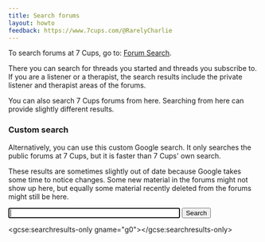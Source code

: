 ```yaml
---
title: Search forums
layout: howto
feedback: https://www.7cups.com/@RarelyCharlie
---
```


<script>
gsearch = function () {
  var q = document.getElementById('query').value.trim()
  if (!q) return
  
  var s = google.search.cse.element.getElement('g0')
  s.execute(q)
  }
</script>

To search forums at 7 Cups, go to: [Forum Search](https://www.7cups.com/forum/search.php).

There you can search for threads you started and threads you subscribe to. If you are a listener or a therapist, the search results include the private listener and therapist areas of the forums.

You can also search 7 Cups forums from here. Searching from here can provide slightly different results.

### Custom search

Alternatively, you can use this custom Google search. It only searches the public forums at 7 Cups, but it is faster than 7 Cups' own search.

These results are sometimes slightly out of date because Google takes some time to notice changes. Some new material in the forums might not show up here, but equally some material recently deleted from the forums might still be here.

<input id="query" size="40" onchange="gsearch()" autofocus> <button onclick="gsearch()">Search</button>

<script>
  (function() {
    var cx = '000798228100868610755:mwroieuxmvs';
    var gcse = document.createElement('script');
    gcse.type = 'text/javascript';
    gcse.async = true;
    gcse.src = 'https://cse.google.com/cse.js?cx=' + cx;
    var s = document.getElementsByTagName('script')[0];
    s.parentNode.insertBefore(gcse, s);
  })();
</script>
<gcse:searchresults-only gname="g0"></gcse:searchresults-only>
